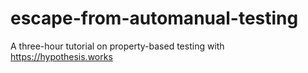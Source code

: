 # escape-from-automanual-testing
A three-hour tutorial on property-based testing with https://hypothesis.works
